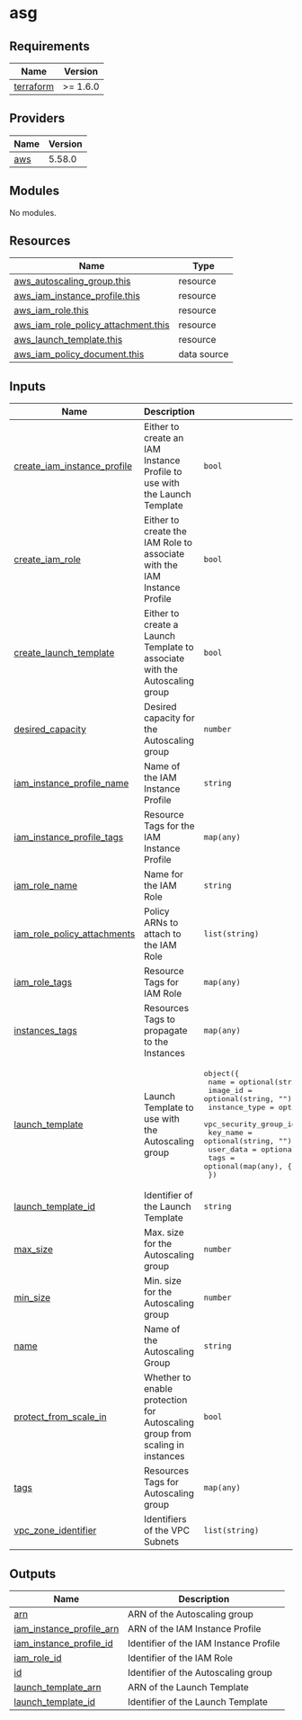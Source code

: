 <!-- BEGIN_TF_DOCS -->
# asg

## Requirements

| Name | Version |
|------|---------|
| <a name="requirement_terraform"></a> [terraform](#requirement\_terraform) | >= 1.6.0 |

## Providers

| Name | Version |
|------|---------|
| <a name="provider_aws"></a> [aws](#provider\_aws) | 5.58.0 |

## Modules

No modules.

## Resources

| Name | Type |
|------|------|
| [aws_autoscaling_group.this](https://registry.terraform.io/providers/hashicorp/aws/latest/docs/resources/autoscaling_group) | resource |
| [aws_iam_instance_profile.this](https://registry.terraform.io/providers/hashicorp/aws/latest/docs/resources/iam_instance_profile) | resource |
| [aws_iam_role.this](https://registry.terraform.io/providers/hashicorp/aws/latest/docs/resources/iam_role) | resource |
| [aws_iam_role_policy_attachment.this](https://registry.terraform.io/providers/hashicorp/aws/latest/docs/resources/iam_role_policy_attachment) | resource |
| [aws_launch_template.this](https://registry.terraform.io/providers/hashicorp/aws/latest/docs/resources/launch_template) | resource |
| [aws_iam_policy_document.this](https://registry.terraform.io/providers/hashicorp/aws/latest/docs/data-sources/iam_policy_document) | data source |

## Inputs

| Name | Description | Type | Default | Required |
|------|-------------|------|---------|:--------:|
| <a name="input_create_iam_instance_profile"></a> [create\_iam\_instance\_profile](#input\_create\_iam\_instance\_profile) | Either to create an IAM Instance Profile to use with the Launch Template | `bool` | `true` | no |
| <a name="input_create_iam_role"></a> [create\_iam\_role](#input\_create\_iam\_role) | Either to create the IAM Role to associate with the IAM Instance Profile | `bool` | `true` | no |
| <a name="input_create_launch_template"></a> [create\_launch\_template](#input\_create\_launch\_template) | Either to create a Launch Template to associate with the Autoscaling group | `bool` | `true` | no |
| <a name="input_desired_capacity"></a> [desired\_capacity](#input\_desired\_capacity) | Desired capacity for the Autoscaling group | `number` | n/a | yes |
| <a name="input_iam_instance_profile_name"></a> [iam\_instance\_profile\_name](#input\_iam\_instance\_profile\_name) | Name of the IAM Instance Profile | `string` | `null` | no |
| <a name="input_iam_instance_profile_tags"></a> [iam\_instance\_profile\_tags](#input\_iam\_instance\_profile\_tags) | Resource Tags for the IAM Instance Profile | `map(any)` | `{}` | no |
| <a name="input_iam_role_name"></a> [iam\_role\_name](#input\_iam\_role\_name) | Name for the IAM Role | `string` | `null` | no |
| <a name="input_iam_role_policy_attachments"></a> [iam\_role\_policy\_attachments](#input\_iam\_role\_policy\_attachments) | Policy ARNs to attach to the IAM Role | `list(string)` | `[]` | no |
| <a name="input_iam_role_tags"></a> [iam\_role\_tags](#input\_iam\_role\_tags) | Resource Tags for IAM Role | `map(any)` | `{}` | no |
| <a name="input_instances_tags"></a> [instances\_tags](#input\_instances\_tags) | Resources Tags to propagate to the Instances | `map(any)` | `{}` | no |
| <a name="input_launch_template"></a> [launch\_template](#input\_launch\_template) | Launch Template to use with the Autoscaling group | <pre>object({<br>    name                   = optional(string, "")<br>    image_id               = optional(string, "")<br>    instance_type          = optional(string, "")<br>    vpc_security_group_ids = optional(list(string), [])<br>    key_name               = optional(string, "")<br>    user_data              = optional(string, "")<br>    tags                   = optional(map(any), {})<br>  })</pre> | `{}` | no |
| <a name="input_launch_template_id"></a> [launch\_template\_id](#input\_launch\_template\_id) | Identifier of the Launch Template | `string` | `null` | no |
| <a name="input_max_size"></a> [max\_size](#input\_max\_size) | Max. size for the Autoscaling group | `number` | n/a | yes |
| <a name="input_min_size"></a> [min\_size](#input\_min\_size) | Min. size for the Autoscaling group | `number` | n/a | yes |
| <a name="input_name"></a> [name](#input\_name) | Name of the Autoscaling Group | `string` | n/a | yes |
| <a name="input_protect_from_scale_in"></a> [protect\_from\_scale\_in](#input\_protect\_from\_scale\_in) | Whether to enable protection for Autoscaling group from scaling in instances | `bool` | `false` | no |
| <a name="input_tags"></a> [tags](#input\_tags) | Resources Tags for Autoscaling group | `map(any)` | `{}` | no |
| <a name="input_vpc_zone_identifier"></a> [vpc\_zone\_identifier](#input\_vpc\_zone\_identifier) | Identifiers of the VPC Subnets | `list(string)` | n/a | yes |

## Outputs

| Name | Description |
|------|-------------|
| <a name="output_arn"></a> [arn](#output\_arn) | ARN of the Autoscaling group |
| <a name="output_iam_instance_profile_arn"></a> [iam\_instance\_profile\_arn](#output\_iam\_instance\_profile\_arn) | ARN of the IAM Instance Profile |
| <a name="output_iam_instance_profile_id"></a> [iam\_instance\_profile\_id](#output\_iam\_instance\_profile\_id) | Identifier of the IAM Instance Profile |
| <a name="output_iam_role_id"></a> [iam\_role\_id](#output\_iam\_role\_id) | Identifier of the IAM Role |
| <a name="output_id"></a> [id](#output\_id) | Identifier of the Autoscaling group |
| <a name="output_launch_template_arn"></a> [launch\_template\_arn](#output\_launch\_template\_arn) | ARN of the Launch Template |
| <a name="output_launch_template_id"></a> [launch\_template\_id](#output\_launch\_template\_id) | Identifier of the Launch Template |
<!-- END_TF_DOCS -->
